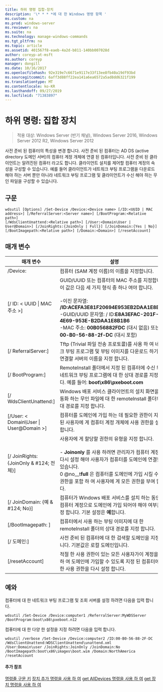 ```yaml
---
title: 하위 명령 집합-장치
description: '\* * * *에 대 한 Windows 명령 항목 '
ms.custom: na
ms.prod: windows-server
ms.reviewer: na
ms.suite: na
ms.technology: manage-windows-commands
ms.tgt_pltfrm: na
ms.topic: article
ms.assetid: 401567f8-eaeb-4a2d-b811-140bb007028d
author: coreyp-at-msft
ms.author: coreyp
manager: dongill
ms.date: 10/16/2017
ms.openlocfilehash: 92e319e7c6671e9117e33f13ee8fb40a19df93bd
ms.sourcegitcommit: 6aff3d88ff22ea141a6ea6572a5ad8dd6321f199
ms.translationtype: MT
ms.contentlocale: ko-KR
ms.lasthandoff: 09/27/2019
ms.locfileid: "71383897"
---
```

# <a name="subcommand-set-device"></a>하위 명령: 집합 장치

>적용 대상: Windows Server (반기 채널), Windows Server 2016, Windows Server 2012 R2, Windows Server 2012

사전 준비 된 컴퓨터의 특성을 변경 합니다. 사전 준비 된 컴퓨터는 AD DS (active directory 도메인 서버)의 컴퓨터 계정 개체에 연결 된 컴퓨터입니다. 사전 준비 된 클라이언트는 알려진된 컴퓨터 라고도 합니다. 클라이언트 설치를 제어할 컴퓨터 계정의 속성을 구성할 수 있습니다. 예를 들어 클라이언트가 네트워크 부팅 프로그램을 다운로드 해야 하는 서버 뿐만 아니라 네트워크 부팅 프로그램 및 클라이언트가 수신 해야 하는 무인 파일을 구성할 수 있습니다.
## <a name="syntax"></a>구문
```
wdsutil [Options] /Set-Device /Device:<Device name> [/ID:<UUID | MAC address>] [/ReferralServer:<Server name>] [/BootProgram:<Relative path>] 
[/WdsClientUnattend:<Relative path>] [/User:<Domain\User | User@Domain>] [/JoinRights:{JoinOnly | Full}] [/JoinDomain:{Yes | No}] [/BootImagepath:<Relative path>] [/Domain:<Domain>] [/resetAccount]
```
## <a name="parameters"></a>매개 변수
|매개 변수|설명|
|-------|--------|
|/Device: <computer name>|컴퓨터 (SAM 계정 이름)의 이름을 지정합니다.|
|[/ ID: < UUID &#124; MAC 주소 >]|GUID/UUID 또는 컴퓨터의 MAC 주소를 지정합니다. 이 값은 다음 세 가지 형식 중 하나 여야 합니다.<br /><br />-이진 문자열: **/ID:ACEFA3E81F20694E953EB2DAA1E8B1B6**<br />-GUID/UUID 문자열: / ID:**E8A3EFAC-201F-4E69-953E-B2DAA1E8B1B6**<br />-MAC 주소: **00B056882FDC** (대시 없음) 또는 **00-B0-56-88-2f-DC** (대시 포함)|
|[/ ReferralServer:<Server name>]|Tftp (Trivial 파일 전송 프로토콜)를 사용 하 여 네트워크 부팅 프로그램 및 부팅 이미지를 다운로드 하기 위해 연결할 서버의 이름을 지정 합니다.|
|[/ BootProgram:<Relative path>]|RemoteInstall 폴더에서 지정 된 컴퓨터에 수신 되는 네트워크 부팅 프로그램에 대 한 상대 경로를 지정 합니다. 예를 들어: **boot\x86\pxeboot.com**|
|[/ WdsClientUnattend:<Relative path>]|Windows 배포 서비스 클라이언트의 설치 화면을 자동화 하는 무인 파일에 대 한 remoteInstall 폴더의 상대 경로를 지정 합니다.|
|[/User: < Domain\User &#124; User@Domain >]|컴퓨터를 도메인에 가입 하는 데 필요한 권한이 지정된 된 사용자에 게 컴퓨터 계정 개체에 사용 권한을 설정 합니다.|
|[/ JoinRights: {JoinOnly & #124; 전체}]|사용자에 게 할당할 권한의 유형을 지정 합니다.<br /><br />-   **Joinonly** 를 사용 하려면 관리자가 컴퓨터 계정을 다시 설정 해야 사용자가 컴퓨터를 도메인에 연결할 수 있습니다.<br />0 @no__t**full** 은 컴퓨터를 도메인에 가입 시킬 수 있는 권한을 포함 하 여 사용자에 게 모든 권한을 부여 합니다.|
|[/ JoinDomain: {예 & #124; No}]|컴퓨터가 Windows 배포 서비스를 설치 하는 동안이 컴퓨터 계정으로 도메인에 가입 되어야 해야 여부를 지정 합니다. 기본 설정은 **예**합니다.|
|[/BootImagepath: <Relative path>]|컴퓨터에서 사용 하는 부팅 이미지에 대 한 remoteInstall 폴더의 상대 경로를 지정 합니다.|
|[/ 도메인:<Domain>]|사전 준비 된 컴퓨터에 대 한 검색할 도메인을 지정 합니다. 기본값은 로컬 도메인입니다.|
|[/resetAccount]|적절 한 사용 권한이 있는 모든 사용자가이 계정을 사용 하 여 도메인에 가입할 수 있도록 지정 된 컴퓨터에 대 한 사용 권한을 다시 설정 합니다.|
## <a name="BKMK_examples"></a>예와
컴퓨터에 대 한 네트워크 부팅 프로그램 및 조회 서버를 설정 하려면 다음을 입력 합니다.
```
wdsutil /Set-Device /Device:computer1 /ReferralServer:MyWDSServer
/BootProgram:boot\x86\pxeboot.n12
```
컴퓨터에 대 한 다양 한 설정을 지정 하려면 다음을 입력 합니다.
```
wdsutil /verbose /Set-Device /Device:computer2 /ID:00-B0-56-88-2F-DC /WdsClientUnattend:WDSClientUnattend\unattend.xml 
/User:Domain\user /JoinRights:JoinOnly /JoinDomain:No /BootImagepath:boot\x86\images\boot.wim /Domain:NorthAmerica /resetAccount
```
#### <a name="additional-references"></a>추가 참조
[명령줄 구문 키](command-line-syntax-key.md)
[장치 추가 명령을 사용 하 여](using-the-add-device-command.md)
[get AllDevices 명령을 사용 하 여](using-the-get-alldevices-command.md)
[get 장치 명령을 사용 하 여](using-the-get-device-command.md)
